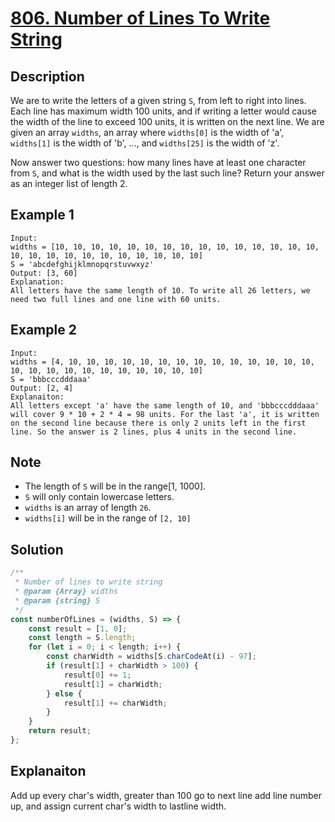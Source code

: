 # [806. Number of Lines To Write String](https://leetcode.com/problems/number-of-lines-to-write-string/description/)

## Description
We are to write the letters of a given string `S`, from left to right into lines. Each line has maximum width 100 units, and if writing a letter would cause the width of the line to exceed 100 units, it is written on the next line. We are given an array `widths`, an array where `widths[0]` is the width of 'a', `widths[1]` is the width of 'b', ..., and `widths[25]` is the width of 'z'.  

Now answer two questions: how many lines have at least one character from `S`, and what is the width used by the last such line? Return your answer as an integer list of length 2.  

## Example 1
```
Input: 
widths = [10, 10, 10, 10, 10, 10, 10, 10, 10, 10, 10, 10, 10, 10, 10, 10, 10, 10, 10, 10, 10, 10, 10, 10, 10, 10]
S = 'abcdefghijklmnopqrstuvwxyz'
Output: [3, 60]
Explanation:
All letters have the same length of 10. To write all 26 letters, we need two full lines and one line with 60 units.
```

## Example 2
```
Input:
widths = [4, 10, 10, 10, 10, 10, 10, 10, 10, 10, 10, 10, 10, 10, 10, 10, 10, 10, 10, 10, 10, 10, 10, 10, 10, 10]
S = 'bbbcccdddaaa'
Output: [2, 4]
Explanaiton:
All letters except 'a' have the same length of 10, and 'bbbcccdddaaa' will cover 9 * 10 + 2 * 4 = 98 units. For the last 'a', it is written on the second line because there is only 2 units left in the first line. So the answer is 2 lines, plus 4 units in the second line.
```

## Note
- The length of `S` will be in the range[1, 1000].
- `S` will only contain lowercase letters.
- `widths` is an array of length `26`.
- `widths[i]` will be in the range of `[2, 10]`

## Solution
```javascript
/**
 * Number of lines to write string
 * @param {Array} widths
 * @param {string} S
 */
const numberOfLines = (widths, S) => {
	const result = [1, 0];
	const length = S.length;
	for (let i = 0; i < length; i++) {
		const charWidth = widths[S.charCodeAt(i) - 97];
		if (result[1] + charWidth > 100) {
			result[0] += 1;
			result[1] = charWidth;
		} else {
			result[1] += charWidth;
		}
	}
	return result;
};
```

## Explanaiton
Add up every char's width, greater than 100 go to next line add line number up, and assign current char's width to lastline width.